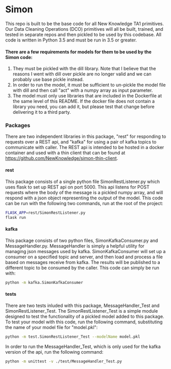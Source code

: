 # Simon 
This repo is built to be the base code for all New Knowledge TA1 primitives. Our Data Cleaning Operations (DCO) primitives will all be built, trained, and tested in separate repos and then pickled to be used by this codebase. All code is written in Python 3.5 and must be run in 3.5 or greater. 

#### There are a few requirements for models for them to be used by the Simon code:
1. They must be pickled with the dill library. Note that I believe that the reasons I went with dill over pickle are no longer valid and we can probably use base pickle instead. 
1. In order to run the model, it must be sufficient to un-pickle the model file with dill and then call "act" with a numpy array as input parameter.
1. The model must only use libraries that are included in the Dockerfile at the same level of this README. If the docker file does not contain a library you need, you can add it, but please test that change before delivering it to a third party.

### Packages
There are two independent libraries in this package, "rest" for responding to requests over a REST api, and "kafka" for using a pair of kafka topics to communicate with caller. The REST api is intended to be hosted in a docker container and used with a thin client that can be found at https://github.com/NewKnowledge/simon-thin-client. 

#### rest
This package consists of a single python file SimonRestListener.py which uses flask to set up REST api on port 5000. This api listens for POST requests where the body of the message is a pickled numpy array, and will respond with a json object representing the output of the model. This code can be run with the following two commands, run at the root of the project:
``` bash
FLASK_APP=rest/SimonRestListener.py
flask run
```

#### kafka
This package consists of two python files, SimonKafkaConsumer.py and MessageHandler.py. MessageHandler is simply a helpful utility for managing json messages used by kafka. SimonKafkaConsumer will set up a consumer on a specified topic and server, and then load and process a file based on messages receive from kafka. The results will be published to a different topic to be consumed by the caller. This code can simply be run with:
``` bash
python -m kafka.SimonKafkaConsumer
```

#### tests
There are two tests inluded with this package, MessageHandler_Test and SimonRestListener_Test. The SimonRestListener_Test is a simple module designed to test the functionality of a pickled model added to this package. To test your model with this code, run the following command, substituting the name of your model file for "model.pkl":
``` bash
python -m test.SimonRestListener_Test --modelName model.pkl
```
In order to run the MessageHandler_Test, which is only used for the kafka version of the api, run the following command:
```bash
python -m unittest -v ./test/MessageHandler_Test.py
```
